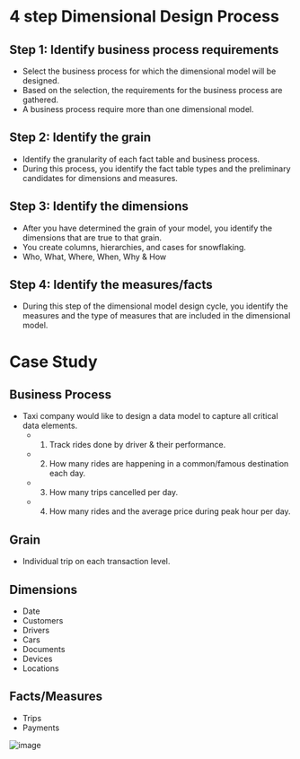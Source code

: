 # 4 step Dimensional Design Process

## Step 1: Identify business process requirements
- Select the business process for which the dimensional model will be designed. 
- Based on the selection, the requirements for the business process are gathered. 
- A business process require more than one dimensional model.

## Step 2: Identify the grain
- Identify the granularity of each fact table and business process. 
- During this process, you identify the fact table types and the preliminary candidates for dimensions and measures.

## Step 3: Identify the dimensions
- After you have determined the grain of your model, you identify the dimensions that are true to that grain. 
- You create columns, hierarchies, and cases for snowflaking.
- Who, What, Where, When, Why & How

## Step 4: Identify the measures/facts
- During this step of the dimensional model design cycle, you identify the measures and the type of measures that are included in the dimensional model.

# Case Study

## Business Process
- Taxi company would like to design a data model to capture all critical data elements.
  - 1. Track rides done by driver & their performance.
  - 2. How many rides are happening in a common/famous destination each day.
  - 3. How many trips cancelled per day.
  - 4. How many rides and the average price during peak hour per day.

## Grain
- Individual trip on each transaction level.

## Dimensions
- Date
- Customers
- Drivers
- Cars
- Documents
- Devices
- Locations

## Facts/Measures
- Trips
- Payments

![image](https://user-images.githubusercontent.com/117569148/217306363-05c4e219-53bd-4aeb-91e1-162708b1193c.png)
